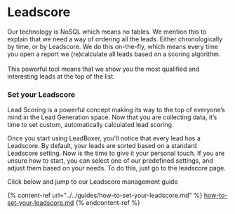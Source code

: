 # Leadscore

Our technology is NoSQL which means no tables. We mention this to explain that we need a way of ordering all the leads. Either chronologically by time, or by Leadscore. We do this on-the-fly, which means every time you open a report we (re)calculate all leads based on a scoring algorithm. \
\
This powerful tool means that we show you the most qualified and interesting leads at the top of the list.&#x20;



### Set your Leadscore

Lead Scoring is a powerful concept making its way to the top of everyone’s mind in the Lead Generation space. Now that you are collecting data, it’s time to set custom, automatically calculated lead scoring.

Once you start using LeadBoxer, you'll notice that every lead has a Leadscore. By default, your leads are sorted based on a standard Leadscore setting. Now is the time to give it your personal touch. If you are unsure how to start, you can select one of our predefined settings, and adjust them based on your needs. To do this, just go to the leadscore page.

Click below and jump to our Leadscore management guide

{% content-ref url="../../guides/how-to-set-your-leadscore.md" %}
[how-to-set-your-leadscore.md](../../guides/how-to-set-your-leadscore.md)
{% endcontent-ref %}
